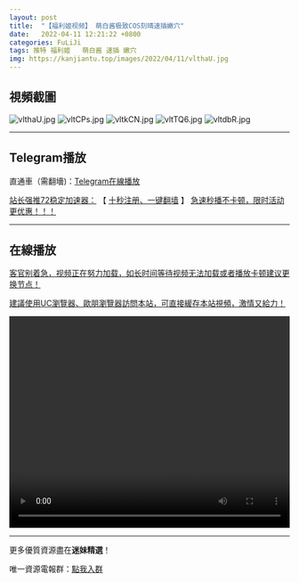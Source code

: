 ```yaml
---
layout: post
title:  "【福利姬视频】 萌白酱极致COS刻晴速插嫩穴"
date:   2022-04-11 12:21:22 +0800
categories: FuLiJi
tags: 推特 福利姬   萌白酱 速插 嫩穴
img: https://kanjiantu.top/images/2022/04/11/vlthaU.jpg
---
```



## 視頻截圖

![vlthaU.jpg](https://kanjiantu.top/images/2022/04/11/vlthaU.jpg)
![vltCPs.jpg](https://kanjiantu.top/images/2022/04/11/vltCPs.jpg)
![vltkCN.jpg](https://kanjiantu.top/images/2022/04/11/vltkCN.jpg)
![vltTQ6.jpg](https://kanjiantu.top/images/2022/04/11/vltTQ6.jpg)
![vltdbR.jpg](https://kanjiantu.top/images/2022/04/11/vltdbR.jpg)

* * *
## Telegram播放

直通車（需翻墻)：[Telegram在線播放](https://t.me/mimeijingxuan/601)

<u>站长强推72稳定加速器：</u> 【 [十秒注册、一键翻墙](https://72vpn.xyz/#/register?code=mimei) 】
<u>  急速秒播不卡顿，限时活动更优惠！！！</u>
* * *
## 在線播放
<u>客官别着急，视频正在努力加载，如长时间等待视频无法加载或者播放卡顿建议更换节点！</u>

<u>建議使用UC瀏覽器、歐朋瀏覽器訪問本站，可直接緩存本站視頻，激情又給力！</u>
<center><video src="https://cdn.publer.io/uploads/videos/62518d7fdb27973fa7fa7954/dc46f0f1209c29234e1c7f5aa8ec5a63.mp4" width="100%" height="380px" controls="controls"></video></center>

* * *
更多優質資源盡在**迷妹精選**！

唯一資源電報群：[點我入群](https://t.me/mimeijingxuan)


